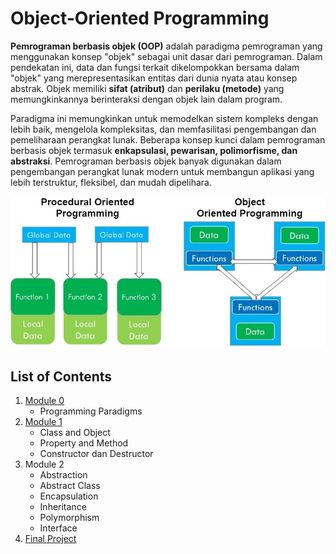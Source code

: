 # Object-Oriented Programming 

**Pemrograman berbasis objek (OOP)** adalah paradigma pemrograman yang menggunakan konsep "objek" sebagai unit dasar dari pemrograman. Dalam pendekatan ini, data dan fungsi terkait dikelompokkan bersama dalam "objek" yang merepresentasikan entitas dari dunia nyata atau konsep abstrak. Objek memiliki **sifat (atribut)** dan **perilaku (metode)** yang memungkinkannya berinteraksi dengan objek lain dalam program.

Paradigma ini memungkinkan untuk memodelkan sistem kompleks dengan lebih baik, mengelola kompleksitas, dan memfasilitasi pengembangan dan pemeliharaan perangkat lunak. Beberapa konsep kunci dalam pemrograman berbasis objek termasuk **enkapsulasi, pewarisan, polimorfisme, dan abstraksi**. Pemrograman berbasis objek banyak digunakan dalam pengembangan perangkat lunak modern untuk membangun aplikasi yang lebih terstruktur, fleksibel, dan mudah dipelihara.


<p align="center">
  <img src="img/img1.jpg" />
</p>


## List of Contents
1. [Module 0](module-0.md)
    * Programming Paradigms
1. [Module 1](module-1.md)
    * Class and Object
    * Property and Method
    * Constructor dan Destructor
2. Module 2
    * Abstraction
    * Abstract Class
    * Encapsulation
    * Inheritance
    * Polymorphism
    * Interface
3. [Final Project](final-project.md)